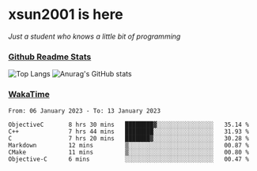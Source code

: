 # xsun2001 is here

*Just a student who knows a little bit of programming*

### [Github Readme Stats](https://github.com/anuraghazra/github-readme-stats)

![Top Langs](https://github-readme-stats.vercel.app/api/top-langs/?username=xsun2001&layout=compact&theme=radical) ![Anurag's GitHub stats](https://github-readme-stats.vercel.app/api?username=xsun2001&show_icons=true&theme=radical)

### [WakaTime](https://wakatime.com)

<!--START_SECTION:waka-->

```text
From: 06 January 2023 - To: 13 January 2023

ObjectiveC       8 hrs 30 mins   ████████▓░░░░░░░░░░░░░░░░   35.14 %
C++              7 hrs 44 mins   ████████░░░░░░░░░░░░░░░░░   31.93 %
C                7 hrs 20 mins   ███████▓░░░░░░░░░░░░░░░░░   30.28 %
Markdown         12 mins         ▒░░░░░░░░░░░░░░░░░░░░░░░░   00.87 %
CMake            11 mins         ▒░░░░░░░░░░░░░░░░░░░░░░░░   00.80 %
Objective-C      6 mins          ░░░░░░░░░░░░░░░░░░░░░░░░░   00.47 %
```

<!--END_SECTION:waka-->
